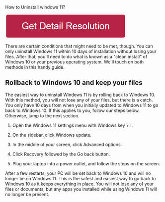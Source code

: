 
How to Uninstall windows 11?

[![how to uninstall windows 11](redd.png)](https://icncomputer.com/how-to-uninstall-windows-11/)

There are certain conditions that might need to be met, though. You can only uninstall Windows 11 within 10 days of installation without losing your files. After that, you'll need to do what is known as a "clean install" of Windows 10 or your previous operating system. We'll touch on both methods in this handy guide.

## Rollback to Windows 10 and keep your files


The easiest way to uninstall Windows 11 is by rolling back to Windows 10. With this method, you will not lose any of your files, but there is a catch. You only have 10 days from when you initially updated to Windows 11 to go back to Windows 10. If this applies to you, follow our steps below. Otherwise, jump to the next section.

1. Open the Windows 11 settings menu with Windows key + I.

2. On the sidebar, click Windows update.

3. In the middle of your screen, click Advanced options.

4. Click Recovery followed by the Go back button.

5. Plug your laptop into a power outlet, and follow the steps on the screen.

After a few restarts, your PC will be set back to Windows 10 and will no longer be on Windows 11. This is the safest and easiest way to go back to Windows 10 as it keeps everything in place. You will not lose any of your files or documents, but any apps you installed while using Windows 11 will no longer be present.
